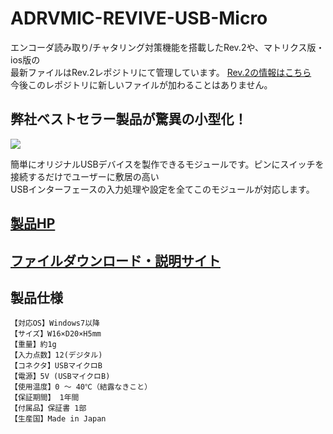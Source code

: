 # ADRVMIC-REVIVE-USB-Micro
エンコーダ読み取り/チャタリング対策機能を搭載したRev.2や、マトリクス版・ios版の  
最新ファイルはRev.2レポジトリにて管理しています。
 [Rev.2の情報はこちら](https://github.com/bit-trade-one/ADRVMICR2-REVIVE-USB-Micro-Rev2)  
 今後このレポジトリに新しいファイルが加わることはありません。  
  
## 弊社ベストセラー製品が驚異の小型化！

![](http://bit-trade-one.co.jp/wp/wp-content/uploads/2019/06/69209f552afd6cf0d256302625368929.jpg)  

簡単にオリジナルUSBデバイスを製作できるモジュールです。ピンにスイッチを接続するだけでユーザーに敷居の高い  
USBインターフェースの入力処理や設定を全てこのモジュールが対応します。

## [製品HP](http://bit-trade-one.co.jp/adrvmic/) 

## [ファイルダウンロード・説明サイト](https://bit-trade-one.github.io/ADRVMIC-REVIVE-USB-Micro/)  

## 製品仕様
    【対応OS】Windows7以降
    【サイズ】W16×D20×H5mm
    【重量】約1g
    【入力点数】12(デジタル)
    【コネクタ】USBマイクロB
    【電源】5V (USBマイクロB)
    【使用温度】0 ～ 40℃（結露なきこと）
    【保証期間】 1年間
    【付属品】保証書 1部
    【生産国】Made in Japan
